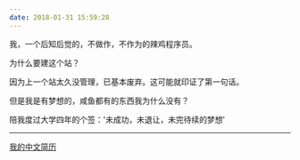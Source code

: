 ```yaml
---
date: 2018-01-31 15:59:28
---
```

我，一个后知后觉的，不做作，不作为的辣鸡程序员。

为什么要建这个站？

因为上一个站太久没管理，已基本废弃。这可能就印证了第一句话。

但是我是有梦想的，咸鱼都有的东西我为什么没有？

陪我度过大学四年的个签：'未成功，未退让，未完待续的梦想'

***************
[我的中文简历](http://120.24.76.122/profile/profile-cn.html)
